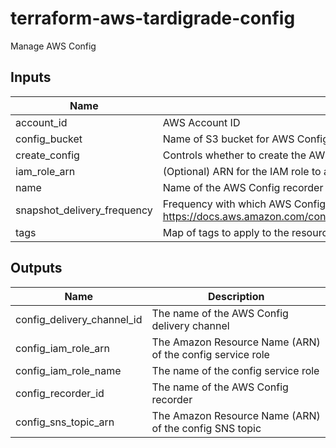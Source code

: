 # terraform-aws-tardigrade-config

Manage AWS Config

## Inputs

| Name | Description | Type | Default | Required |
|------|-------------|:----:|:-----:|:-----:|
| account\_id | AWS Account ID | string | `""` | no |
| config\_bucket | Name of S3 bucket for AWS Config inventory; bucket must already exist | string | `""` | no |
| create\_config | Controls whether to create the AWS Config | string | `"true"` | no |
| iam\_role\_arn | (Optional) ARN for the IAM role to attach to the config recorder. If blank, a minimal role will be created | string | `""` | no |
| name | Name of the AWS Config recorder | string | `"default"` | no |
| snapshot\_delivery\_frequency | Frequency with which AWS Config recurringly delivers configuration snapshots, see <https://docs.aws.amazon.com/config/latest/APIReference/API_ConfigSnapshotDeliveryProperties.html#API_ConfigSnapshotDeliveryProperties_Contents> | string | `"TwentyFour_Hours"` | no |
| tags | Map of tags to apply to the resources | map | `<map>` | no |

## Outputs

| Name | Description |
|------|-------------|
| config\_delivery\_channel\_id | The name of the AWS Config delivery channel |
| config\_iam\_role\_arn | The Amazon Resource Name (ARN) of the config service role |
| config\_iam\_role\_name | The name of the config service role |
| config\_recorder\_id | The name of the AWS Config recorder |
| config\_sns\_topic\_arn | The Amazon Resource Name (ARN) of the config SNS topic |

